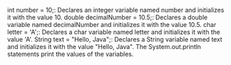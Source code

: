 int number = 10;: Declares an integer variable named number and initializes it with the value 10.
double decimalNumber = 10.5;: Declares a double variable named decimalNumber and initializes it with the value 10.5.
char letter = 'A';: Declares a char variable named letter and initializes it with the value 'A'.
String text = "Hello, Java";: Declares a String variable named text and initializes it with the value "Hello, Java".
The System.out.println statements print the values of the variables.